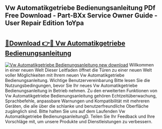 ## Vw Automatikgetriebe Bedienungsanleitung PDf Free Download - Part-BXx Service Owner Guide - User Repair Edition 1oYpa

# <h2><a href="http://df5pbhf.blite.top/?on=Vw+Automatikgetriebe+Bedienungsanleitung">🔗Download 👉🔴 Vw Automatikgetriebe Bedienungsanleitung</a></h2>

[![Vw Automatikgetriebe Bedienungsanleitung new download](https://i.imgur.com/lujVjoI.png)](http://df5pbhf.blite.top/?on=Vw+Automatikgetriebe+Bedienungsanleitung)
Willkommen in einer neuen Welt Dieser Leitfaden öffnet die Türen zu einer neuen Welt voller Möglichkeiten mit Ihrem neuen Vw Automatikgetriebe Bedienungsanleitung. Wichtige Benutzervereinbarung Bitte lesen Sie die Nutzungsbedingungen, bevor Sie Ihr neues Vw Automatikgetriebe Bedienungsanleitung in Betrieb nehmen. Zu den erweiterten Funktionen von Vw Automatikgetriebe Bedienungsanleitung gehören Echtzeitüberwachung, Sprachbefehle, anpassbare Warnungen und Kompatibilität mit mehreren Geräten, die alle über die schlanke und benutzerfreundliche Oberfläche zugänglich sind. Bitte halten Sie uns auf dem Laufenden Vw Automatikgetriebe BedienungsanleitungD. Teilen Sie Ihr Feedback und Ihre Vorschläge mit, um unsere Produkte und Dienstleistungen zu verbessern.
